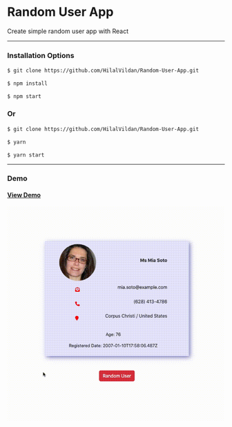 # Random User App

Create simple random user app with React

<hr />

### Installation Options

```
$ git clone https://github.com/HilalVildan/Random-User-App.git
```

```
$ npm install
```

```
$ npm start
```

### Or

```
$ git clone https://github.com/HilalVildan/Random-User-App.git
```

```
$ yarn
```

```
$ yarn start
```

<hr />

### Demo

#### [View Demo](https://randomuser-app-proj.netlify.app/)

![Demo](./random-user.gif)